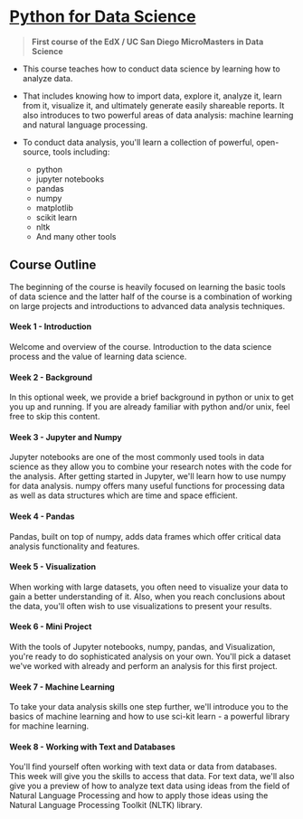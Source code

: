 # [Python for Data Science](https://courses.edx.org/courses/course-v1:UCSanDiegoX+DSE200x+1T2018/course/)

> **First course of the EdX / UC San Diego MicroMasters in Data Science**

- This course teaches how to conduct data science by learning how to analyze data.
- That includes knowing how to import data, explore it, analyze it, learn from it, visualize it, and ultimately generate easily shareable reports. It also introduces to two powerful areas of data analysis: machine learning and natural language processing.

- To conduct data analysis, you'll learn a collection of powerful, open-source, tools including:
  - python
  - jupyter notebooks
  - pandas
  - numpy
  - matplotlib
  - scikit learn
  - nltk
  - And many other tools
  
## Course Outline
The beginning of the course is heavily focused on learning the basic tools of data science and the latter half of the course is a combination of working on large projects and introductions to advanced data analysis techniques.

#### Week 1 - Introduction
Welcome and overview of the course. Introduction to the data science process and the value of learning data science.

#### Week 2 - Background
In this optional week, we provide a brief background in python or unix to get you up and running. If you are already familiar with python and/or unix, feel free to skip this content.

#### Week 3 - Jupyter and Numpy
Jupyter notebooks are one of the most commonly used tools in data science as they allow you to combine your research notes with the code for the analysis. After getting started in Jupyter, we'll learn how to use numpy for data analysis. numpy offers many useful functions for processing data as well as data structures which are time and space efficient.

#### Week 4 - Pandas
Pandas, built on top of numpy, adds data frames which offer critical data analysis functionality and features.

#### Week 5 - Visualization
When working with large datasets, you often need to visualize your data to gain a better understanding of it. Also, when you reach conclusions about the data, you'll often wish to use visualizations to present your results.

#### Week 6 - Mini Project
With the tools of Jupyter notebooks, numpy, pandas, and Visualization, you're ready to do sophisticated analysis on your own. You'll pick a dataset we've worked with already and perform an analysis for this first project.

#### Week 7 - Machine Learning
To take your data analysis skills one step further, we'll introduce you to the basics of machine learning and how to use sci-kit learn - a powerful library for machine learning.

#### Week 8 - Working with Text and Databases
You'll find yourself often working with text data or data from databases. This week will give you the skills to access that data. For text data, we'll also give you a preview of how to analyze text data using ideas from the field of Natural Language Processing and how to apply those ideas using the Natural Language Processing Toolkit (NLTK) library.
